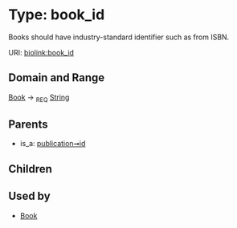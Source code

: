 
# Type: book_id


Books should have industry-standard identifier such as from ISBN.

URI: [biolink:book_id](https://w3id.org/biolink/vocab/book_id)


## Domain and Range

[Book](Book.md) ->  <sub>REQ</sub> [String](types/String.md)

## Parents

 *  is_a: [publication➞id](publication_id.md)

## Children


## Used by

 * [Book](Book.md)
